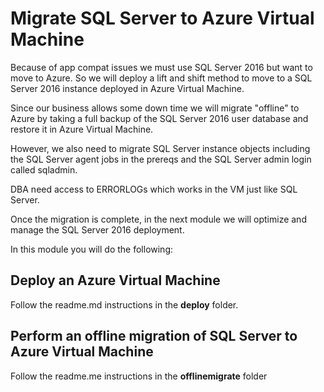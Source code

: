# Migrate SQL Server to Azure Virtual Machine

Because of app compat issues we must use SQL Server 2016 but want to move to Azure. So we will deploy a lift and shift method to move to a SQL Server 2016 instance deployed in Azure Virtual Machine.

Since our business allows some down time we will migrate "offline" to Azure by taking a full backup of the SQL Server 2016 user database and restore it in Azure Virtual Machine.

However, we also need to migrate SQL Server instance objects including the SQL Server agent jobs in the prereqs and the SQL Server admin login called sqladmin.

DBA need access to ERRORLOGs which works in the VM just like SQL Server.

Once the migration is complete, in the next module we will optimize and manage the SQL Server 2016 deployment.

In this module you will do the following:

## Deploy an Azure Virtual Machine

Follow the readme.md instructions in the **deploy** folder.

## Perform an offline migration of SQL Server to Azure Virtual Machine

Follow the readme.me instructions in the **offlinemigrate** folder
